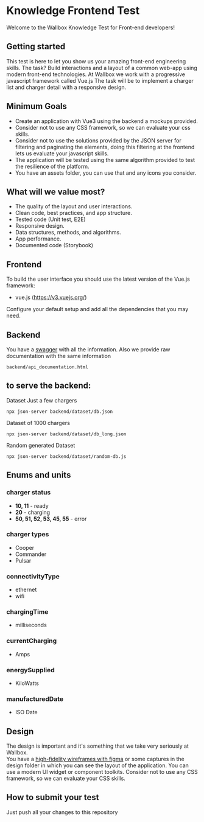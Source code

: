 # Knowledge Frontend Test

Welcome to the Wallbox Knowledge Test for Front-end developers!

## Getting started
This test is here to let you show us your amazing front-end engineering skills.
The task? Build interactions and a layout of a common web-app using modern front-end technologies. At Wallbox we work with a progressive javascript framework called Vue.js
The task will be to implement a charger list and charger detail with a responsive design.


## Minimum Goals
- Create an application with Vue3 using the backend a mockups provided.
- Consider not to use any CSS framework, so we can evaluate your css skills.
- Consider not to use the solutions provided by the JSON server for filtering and paginating the elements, doing this filtering at the frontend lets us evaluate your javascript skills.
- The application will be tested using the same algorithm provided to test the resilience of the platform.
- You have an assets folder, you can use that and any icons you consider.
 

## What will we value most?

- The quality of the layout and user interactions.
- Clean code, best practices, and app structure.
- Tested code (Unit test, E2E)    
- Responsive design.
- Data structures, methods, and algorithms.
- App performance.
- Documented code (Storybook)

## Frontend
To build the user interface you should use the latest version of the Vue.js framework:

- vue.js (​https://v3.vuejs.org/) 
                             
Configure your default setup and add all the dependencies that you may need.

## Backend
You have a [swagger](https://gitlab.com/wallbox/hiring/frontend/knowledge-frontend-test/-/blob/master/backend/openapi.yaml) with all the information.
Also we provide raw documentation with the same information

```
backend/api_documentation.html
```
## to serve the backend:

Dataset Just a few chargers
```console
npx json-server backend/dataset/db.json
```

Dataset of 1000 chargers 
```console
npx json-server backend/dataset/db_long.json
```

Random generated Dataset
```console
npx json-server backend/dataset/random-db.js
```

## Enums and units

### charger status 

- **10, 11** - ready
- **20** - charging
- **50, 51, 52, 53, 45, 55** - error

### charger types 

- Cooper
- Commander
- Pulsar

### connectivityType

- ethernet
- wifi

### chargingTime
- milliseconds

### currentCharging
- Amps

### energySupplied
- KiloWatts

### manufacturedDate
- ISO Date

## Design
The design is important and it's something that we take very seriously at Wallbox.                
You have a [high-fidelity wireframes with figma](https://www.figma.com/file/LyCKXPruuveHOLXA112jDA/Knowledge-Frontend-Test?node-id=0%3A1) or some captures in the design folder in which you can see the layout of the application. You can use a modern UI widget or component toolkits. Consider not to use any CSS framework, so we can evaluate your CSS skills.

## How to submit your test
                            
Just push all your changes to this repository 
